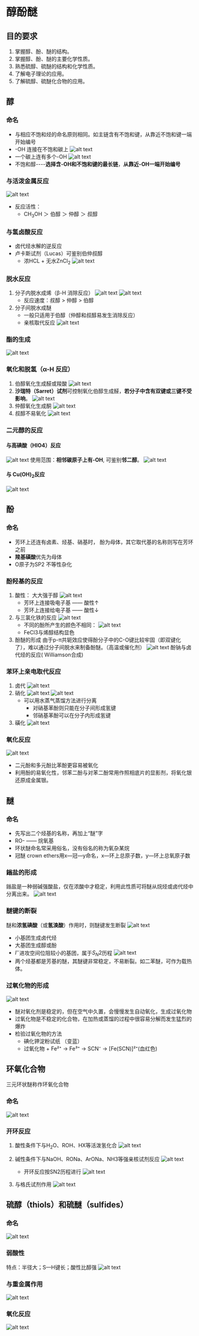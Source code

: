 # 醇酚醚
## 目的要求
1. 掌握醇、酚、醚的结构。
2. 掌握醇、酚、醚的主要化学性质。
3. 熟悉硫醇、硫醚的结构和化学性质。
4. 了解电子理论的应用。
5. 了解硫醇、硫醚化合物的应用。
## 醇
### 命名
- 与相应不饱和烃的命名原则相同。如主链含有不饱和键，从靠近不饱和键一端开始编号
-  -OH 连接在不饱和碳上
  ![alt text](image.png)
-  一个碳上连有多个-OH
  ![alt text](image-1.png)
- 不饱和醇----**选择含-OH和不饱和键的最长链**，**从靠近-OH一端开始编号**

### 与活泼金属反应
![alt text](image-2.png)
- 反应活性：
    - CH$_3$OH  ＞  伯醇  ＞  仲醇  ＞   叔醇

### 与氢卤酸反应
- 卤代烃水解的逆反应
- 卢卡斯试剂（Lucas）可鉴别伯仲叔醇
  - 浓HCL + 无水ZnCl$_2$
![alt text](image-3.png)

### 脱水反应
1. 分子内脱水成烯（β-H 消除反应）
![alt text](image-4.png)
![alt text](image-6.png)
   - 反应速度：叔醇   >   仲醇  >  伯醇
2. 分子间脱水成醚
    - 一般只适用于伯醇（仲醇和叔醇易发生消除反应）
    - 亲核取代反应
  ![alt text](image-7.png)

### 酯的生成
![alt text](image-9.png)

### 氧化和脱氢（α-H 反应）
1. 伯醇氧化生成醛或羧酸
![alt text](image-10.png)
2. **沙瑞特（Sarret）试剂**可控制氧化伯醇生成醛，**若分子中含有双键或三键不受影响**。
![alt text](image-11.png)
3. 仲醇氧化生成酮
![alt text](image-12.png)
4. 叔醇不易氧化
![alt text](image-13.png)

### 二元醇的反应
#### 与高碘酸（HIO4）反应
![alt text](image-14.png)
使用范围：**相邻碳原子上有-OH**,  可鉴别**邻二醇**。
![alt text](image-15.png)
#### 与 Cu(OH)$_2$反应
![alt text](image-16.png)

## 酚
### 命名
- 芳环上还连有卤素、烃基、硝基时， 酚为母体，其它取代基的名称则写在芳环之前
- **羧基磺酸**优先为母体
- O原子为SP2 不等性杂化

### 酚羟基的反应
1. 酸性： 大大强于醇
![alt text](image-17.png)
    - 芳环上连接吸电子基 —— 酸性↑
    - 芳环上连接给电子基 —— 酸性↓
2. 与三氯化铁的反应
![alt text](image-18.png)
    - 不同的酚所产生的颜色不相同：
    ![alt text](image-19.png)
    - FeCl3与烯醇结构显色
3. 酚醚的形成
由于p-π共轭效应使得酚分子中的C-O键比较牢固（即双键化了），难以通过分子间脱水来制备酚醚。（高温或催化剂）
![alt text](image-20.png)
酚钠与卤代烃的反应( Williamson合成)

### 苯环上亲电取代反应
1. 卤代
![alt text](image-21.png)
2. 硝化
![alt text](image-23.png)
![alt text](image-22.png)
    - 可以用水蒸气蒸馏方法进行分离
      - 对硝基苯酚则只能在分子间形成氢键
      - 邻硝基苯酚可以在分子内形成氢键
3. 磺化
![alt text](image-24.png)

### 氧化反应
![alt text](image-25.png)
- 二元酚和多元酚比苯酚更容易被氧化
- 利用酚的易氧化性，邻苯二酚与对苯二酚常用作照相底片的显影剂，将氧化银还原成金属银。

## 醚
### 命名
- 先写出二个烃基的名称，再加上“醚”字
- RO-  —— 烷氧基
- 环状醚命名常采用俗名，没有俗名的称为氧杂某烷
- 冠醚 crown ethers用x—冠—y命名，x—环上总原子数，y—环上总氧原子数

### 鎓盐的形成
鎓盐是一种弱碱强酸盐，仅在浓酸中才稳定，利用此性质可将醚从烷烃或卤代烃中分离出来。
![alt text](image-27.png)

### 醚键的断裂
醚和**浓氢碘酸**（或**氢溴酸**）作用时，则醚键发生断裂
![alt text](image-26.png)
- 小基团生成卤代烃
- 大基团生成醇或酚
- $I^-$进攻空间位阻较小的基团，属于$S_N2$历程
![alt text](image-28.png)
- 两个烃基都是芳基的醚，其醚键非常稳定，不易断裂。如二苯醚，可作为载热体。

### 过氧化物的形成
![alt text](image-29.png)
- 醚对氧化剂是稳定的，但在空气中久置，会慢慢发生自动氧化，生成过氧化物
- 过氧化物是不稳定的化合物，在加热或蒸馏的过程中很容易分解而发生猛烈的爆炸
- 检验过氧化物的方法
    - 碘化钾淀粉试纸 （变蓝）
    - 过氧化物  + Fe²⁺ → Fe³⁺ → SCN⁻ → [Fe(SCN)]²⁺(血红色)

## 环氧化合物
三元环状醚称作环氧化合物
### 命名
![alt text](image-30.png)

### 开环反应
1. 酸性条件下与H$_2$O、ROH、HX等活泼氢化合
![alt text](image-31.png)
2. 碱性条件下与NaOH、RONa、ArONa、NH3等强亲核试剂反应
![alt text](image-33.png)
    - 开环反应按SN2历程进行
  ![alt text](image-32.png)

3. 与格氏试剂作用
![alt text](image-34.png)

## 硫醇（thiols）和硫醚（sulfides）
### 命名
![alt text](image-35.png)

### 弱酸性
特点：半径大；S—H键长；酸性比醇强
![alt text](image-36.png)

### 与重金属作用
![alt text](image-37.png)

### 氧化反应
![alt text](image-38.png)